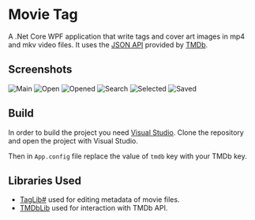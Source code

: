# Movie Tag
A .Net Core WPF application that write tags and cover art images in mp4 and mkv video files.
It uses the [JSON API](http://api.themoviedb.org/) provided by [TMDb](https://www.themoviedb.org/).

## Screenshots
![Main](https://user-images.githubusercontent.com/10371312/84494254-d884eb80-acb1-11ea-95b9-61fee3e9626a.PNG)
![Open](https://user-images.githubusercontent.com/10371312/84494258-da4eaf00-acb1-11ea-8ec4-3604417a2d8b.PNG)
![Opened](https://user-images.githubusercontent.com/10371312/84494263-db7fdc00-acb1-11ea-8475-a9c30076f129.PNG)
![Search](https://user-images.githubusercontent.com/10371312/84494272-dd499f80-acb1-11ea-9058-8b4c46a9b3c6.PNG)
![Selected](https://user-images.githubusercontent.com/10371312/84494275-de7acc80-acb1-11ea-8fc7-b80955a2279b.PNG)
![Saved](https://user-images.githubusercontent.com/10371312/84494280-e0449000-acb1-11ea-9355-f0a845970246.PNG)

## Build
In order to build the project you need [Visual Studio](https://visualstudio.microsoft.com/).
Clone the repository and open the project with Visual Studio.

Then in `App.config` file replace the value of `tmdb` key with your TMDb key.

## Libraries Used
* [TagLib#](https://github.com/mono/taglib-sharp) used for editing metadata of movie files.
* [TMDbLib](https://github.com/LordMike/TMDbLib) used for interaction with TMDb API.
